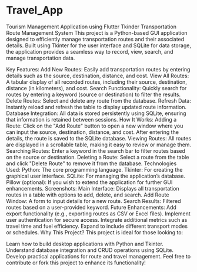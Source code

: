# Travel_App
Tourism Management Application using Flutter Tkinder 
Transportation Route Management System
This project is a Python-based GUI application designed to efficiently manage transportation routes and their associated details. Built using Tkinter for the user interface and SQLite for data storage, the application provides a seamless way to record, view, search, and manage transportation data.

Key Features:
Add New Routes: Easily add transportation routes by entering details such as the source, destination, distance, and cost.
View All Routes: A tabular display of all recorded routes, including their source, destination, distance (in kilometers), and cost.
Search Functionality: Quickly search for routes by entering a keyword (source or destination) to filter the results.
Delete Routes: Select and delete any route from the database.
Refresh Data: Instantly reload and refresh the table to display updated route information.
Database Integration: All data is stored persistently using SQLite, ensuring that information is retained between sessions.
How It Works:
Adding a Route: Click on the "Add Route" button to open a new window where you can input the source, destination, distance, and cost. After entering the details, the route is saved to the SQLite database.
Viewing Routes: All routes are displayed in a scrollable table, making it easy to review or manage them.
Searching Routes: Enter a keyword in the search bar to filter routes based on the source or destination.
Deleting a Route: Select a route from the table and click "Delete Route" to remove it from the database.
Technologies Used:
Python: The core programming language.
Tkinter: For creating the graphical user interface.
SQLite: For managing the application’s database.
Pillow (optional): If you wish to extend the application for further GUI enhancements.
Screenshots:
Main Interface: Displays all transportation routes in a table with options to add, delete, and search.
Add Route Window: A form to input details for a new route.
Search Results: Filtered routes based on a user-provided keyword.
Future Enhancements:
Add export functionality (e.g., exporting routes as CSV or Excel files).
Implement user authentication for secure access.
Integrate additional metrics such as travel time and fuel efficiency.
Expand to include different transport modes or schedules.
Why This Project?
This project is ideal for those looking to:

Learn how to build desktop applications with Python and Tkinter.
Understand database integration and CRUD operations using SQLite.
Develop practical applications for route and travel management.
Feel free to contribute or fork this project to enhance its functionality!
